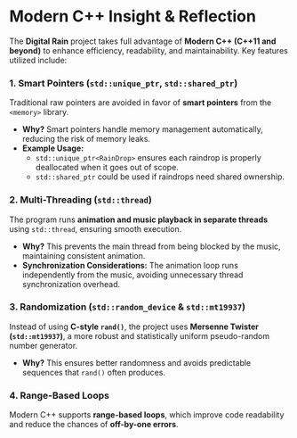 # Modern C++ Insight & Reflection  
 
The **Digital Rain** project takes full advantage of **Modern C++ (C++11 and beyond)** to enhance efficiency, readability, and maintainability. Key features utilized include:  

### 1. Smart Pointers (`std::unique_ptr`, `std::shared_ptr`)  
Traditional raw pointers are avoided in favor of **smart pointers** from the `<memory>` library.  
- **Why?** Smart pointers handle memory management automatically, reducing the risk of memory leaks.  
- **Example Usage:**  
  - `std::unique_ptr<RainDrop>` ensures each raindrop is properly deallocated when it goes out of scope.  
  - `std::shared_ptr` could be used if raindrops need shared ownership.  

### 2. Multi-Threading (`std::thread`)  
The program runs **animation and music playback in separate threads** using `std::thread`, ensuring smooth execution.  
- **Why?** This prevents the main thread from being blocked by the music, maintaining consistent animation.  
- **Synchronization Considerations:** The animation loop runs independently from the music, avoiding unnecessary thread synchronization overhead.  

### 3. Randomization (`std::random_device` & `std::mt19937`)  
Instead of using **C-style `rand()`**, the project uses **Mersenne Twister (`std::mt19937`)**, a more robust and statistically uniform pseudo-random number generator.  
- **Why?** This ensures better randomness and avoids predictable sequences that `rand()` often produces.  

### 4. Range-Based Loops  
Modern C++ supports **range-based loops**, which improve code readability and reduce the chances of **off-by-one errors**.  

